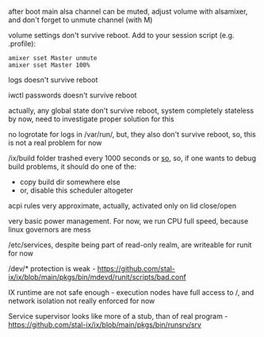 after boot main alsa channel can be muted, adjust volume with alsamixer, and don't forget to unmute channel (with M)

volume settings don't survive reboot. Add to your session script (e.g. .profile):

```shell
amixer sset Master unmute
amixer sset Master 100%
```

logs doesn't survive reboot

iwctl passwords doesn't survive reboot

actually, any global state don't survive reboot, system completely stateless by now, need to investigate proper solution for this

no logrotate for logs in /var/run/, but, they also don't survive reboot, so, this is not a real problem for now

/ix/build folder trashed every 1000 seconds or [so](https://github.com/stal-ix/ix/blob/main/pkgs/bin/sched/builddir/ix.sh#L11), so, if one wants to debug build problems, it should do one of the:

* copy build dir somewhere else
* or, disable this scheduler altogeter

acpi rules very approximate, actually, activated only on lid close/open

very basic power management. For now, we run CPU full speed, because linux governors are mess

/etc/services, despite being part of read-only realm, are writeable for runit for now

/dev/* protection is weak - https://github.com/stal-ix/ix/blob/main/pkgs/bin/mdevd/runit/scripts/bad.conf

IX runtime are not safe enough - execution nodes have full access to /, and network isolation not really enforced for now

Service supervisor looks like more of a stub, than of real program - https://github.com/stal-ix/ix/blob/main/pkgs/bin/runsrv/srv


